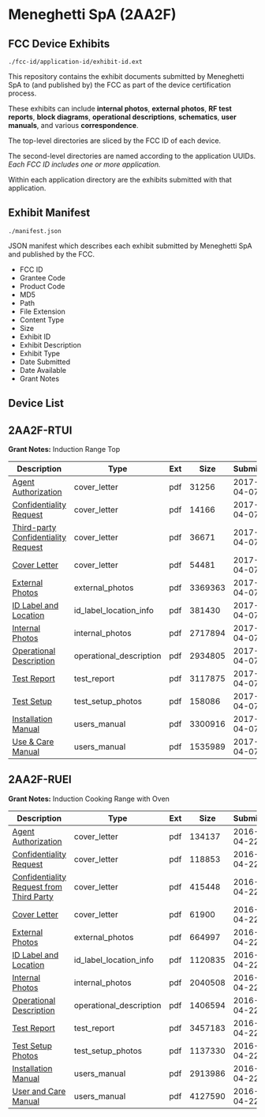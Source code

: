 # Meneghetti SpA (2AA2F)
## FCC Device Exhibits

```
./fcc-id/application-id/exhibit-id.ext
```

This repository contains the exhibit documents submitted by Meneghetti SpA to (and published by) the FCC as part of the device certification process.

These exhibits can include **internal photos**, **external photos**, **RF test reports**, **block diagrams**, **operational descriptions**, **schematics**, **user manuals**, and various **correspondence**.

The top-level directories are sliced by the FCC ID of each device.

The second-level directories are named according to the application UUIDs. *Each FCC ID includes one or more application.*

Within each application directory are the exhibits submitted with that application. 

## Exhibit Manifest

```
./manifest.json
```

JSON manifest which describes each exhibit submitted by Meneghetti SpA and published by the FCC.

- FCC ID
- Grantee Code
- Product Code
- MD5
- Path
- File Extension
- Content Type
- Size
- Exhibit ID
- Exhibit Description
- Exhibit Type
- Date Submitted
- Date Available
- Grant Notes

## Device List
## 2AA2F-RTUI
**Grant Notes:** Induction Range Top

| Description | Type | Ext | Size | Submitted | Available |
| ----------- | ---- | --- | ---- | --------- | --------- |
| [Agent Authorization](2AA2F-RTUI/2b6285610d7746df163867cf59b505fe/3348648.pdf) | cover_letter | pdf | 31256 | 2017-04-07 | 2017-04-07 |
| [Confidentiality Request](2AA2F-RTUI/2b6285610d7746df163867cf59b505fe/3348649.pdf) | cover_letter | pdf | 14166 | 2017-04-07 | 2017-04-07 |
| [Third-party Confidentiality Request](2AA2F-RTUI/2b6285610d7746df163867cf59b505fe/3348650.pdf) | cover_letter | pdf | 36671 | 2017-04-07 | 2017-04-07 |
| [Cover Letter](2AA2F-RTUI/2b6285610d7746df163867cf59b505fe/3348651.pdf) | cover_letter | pdf | 54481 | 2017-04-07 | 2017-04-07 |
| [External Photos](2AA2F-RTUI/2b6285610d7746df163867cf59b505fe/3348652.pdf) | external_photos | pdf | 3369363 | 2017-04-07 | 2017-04-07 |
| [ID Label and Location](2AA2F-RTUI/2b6285610d7746df163867cf59b505fe/3348653.pdf) | id_label_location_info | pdf | 381430 | 2017-04-07 | 2017-04-07 |
| [Internal Photos](2AA2F-RTUI/2b6285610d7746df163867cf59b505fe/3348654.pdf) | internal_photos | pdf | 2717894 | 2017-04-07 | 2017-04-07 |
| [Operational Description](2AA2F-RTUI/2b6285610d7746df163867cf59b505fe/3348655.pdf) | operational_description | pdf | 2934805 | 2017-04-07 | 2017-04-07 |
| [Test Report](2AA2F-RTUI/2b6285610d7746df163867cf59b505fe/3348656.pdf) | test_report | pdf | 3117875 | 2017-04-07 | 2017-04-07 |
| [Test Setup](2AA2F-RTUI/2b6285610d7746df163867cf59b505fe/3348657.pdf) | test_setup_photos | pdf | 158086 | 2017-04-07 | 2017-04-07 |
| [Installation Manual](2AA2F-RTUI/2b6285610d7746df163867cf59b505fe/3348658.pdf) | users_manual | pdf | 3300916 | 2017-04-07 | 2017-04-07 |
| [Use & Care Manual](2AA2F-RTUI/2b6285610d7746df163867cf59b505fe/3348683.pdf) | users_manual | pdf | 1535989 | 2017-04-07 | 2017-04-07 |
## 2AA2F-RUEI
**Grant Notes:** Induction Cooking Range with Oven

| Description | Type | Ext | Size | Submitted | Available |
| ----------- | ---- | --- | ---- | --------- | --------- |
| [Agent Authorization](2AA2F-RUEI/b883d2029ef417f7326404e825ca2999/2967481.pdf) | cover_letter | pdf | 134137 | 2016-04-22 | 2016-04-22 |
| [Confidentiality Request](2AA2F-RUEI/b883d2029ef417f7326404e825ca2999/2967482.pdf) | cover_letter | pdf | 118853 | 2016-04-22 | 2016-04-22 |
| [Confidentiality Request from Third Party](2AA2F-RUEI/b883d2029ef417f7326404e825ca2999/2967483.pdf) | cover_letter | pdf | 415448 | 2016-04-22 | 2016-04-22 |
| [Cover Letter](2AA2F-RUEI/b883d2029ef417f7326404e825ca2999/2967484.pdf) | cover_letter | pdf | 61900 | 2016-04-22 | 2016-04-22 |
| [External Photos](2AA2F-RUEI/b883d2029ef417f7326404e825ca2999/2967485.pdf) | external_photos | pdf | 664997 | 2016-04-22 | 2016-04-22 |
| [ID Label and Location](2AA2F-RUEI/b883d2029ef417f7326404e825ca2999/2967486.pdf) | id_label_location_info | pdf | 1120835 | 2016-04-22 | 2016-04-22 |
| [Internal Photos](2AA2F-RUEI/b883d2029ef417f7326404e825ca2999/2967487.pdf) | internal_photos | pdf | 2040508 | 2016-04-22 | 2016-04-22 |
| [Operational Description](2AA2F-RUEI/b883d2029ef417f7326404e825ca2999/2967488.pdf) | operational_description | pdf | 1406594 | 2016-04-22 | 2016-04-22 |
| [Test Report](2AA2F-RUEI/b883d2029ef417f7326404e825ca2999/2967489.pdf) | test_report | pdf | 3457183 | 2016-04-22 | 2016-04-22 |
| [Test Setup Photos](2AA2F-RUEI/b883d2029ef417f7326404e825ca2999/2967490.pdf) | test_setup_photos | pdf | 1137330 | 2016-04-22 | 2016-04-22 |
| [Installation Manual](2AA2F-RUEI/b883d2029ef417f7326404e825ca2999/2967491.pdf) | users_manual | pdf | 2913986 | 2016-04-22 | 2016-04-22 |
| [User and Care Manual](2AA2F-RUEI/b883d2029ef417f7326404e825ca2999/2967492.pdf) | users_manual | pdf | 4127590 | 2016-04-22 | 2016-04-22 |
